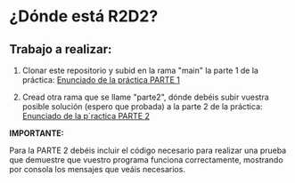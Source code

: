 # ¿Dónde está R2D2?

## Trabajo a realizar:

1. Clonar este repositorio y subid en la rama "main" la parte 1 de la práctica: [Enunciado de la práctica PARTE 1](https://revilofe.github.io/section1/u04/practica/PROG-U4.-Practica004/)

2. Cread otra rama que se llame "parte2", dónde debéis subir vuestra posible solución (espero que probada) a la parte 2 de la práctica: [Enunciado de la p´ractica PARTE 2](https://revilofe.github.io/section1/u04/practica/PROG-U4.-Practica005/)

**IMPORTANTE:**

Para la PARTE 2 debéis incluir el código necesario para realizar una prueba que demuestre que vuestro programa funciona correctamente, mostrando por consola los mensajes que veáis necesarios.
